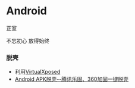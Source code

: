 # Android

正室

不忘初心 放得始终

### 脱壳

* 利用[VirtualXposed](https://github.com/android-hacker/VirtualXposed)
* [Android APK脱壳--腾讯乐固、360加固一键脱壳](https://www.jianshu.com/p/138c9de2c987)
